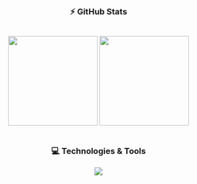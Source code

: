<div align="center">
  
  ### ⚡ GitHub Stats
  
  <div><br>
    <img align="center" height="180em" src="https://github-readme-stats.vercel.app/api?username=lucasespassini&theme=tokyonight&show_icons=true">
    <img align="center" height="180em" src="https://github-readme-stats.vercel.app/api/top-langs/?username=lucasespassini&layout=compact&theme=tokyonight&exclude_repo=formacao-nodejs,seila&langs_count=6&hide=c++,ejs">
  </div>
  <br>
  
  ### 💻 Technologies & Tools
 
 <img src="https://go-skill-icons.vercel.app/api/icons?i=javascript,typescript,rust,react,zustand,firebase,nodejs,expressjs,nestjs,vitest,jest,mysql,mongodb,docker">
  
</div>
